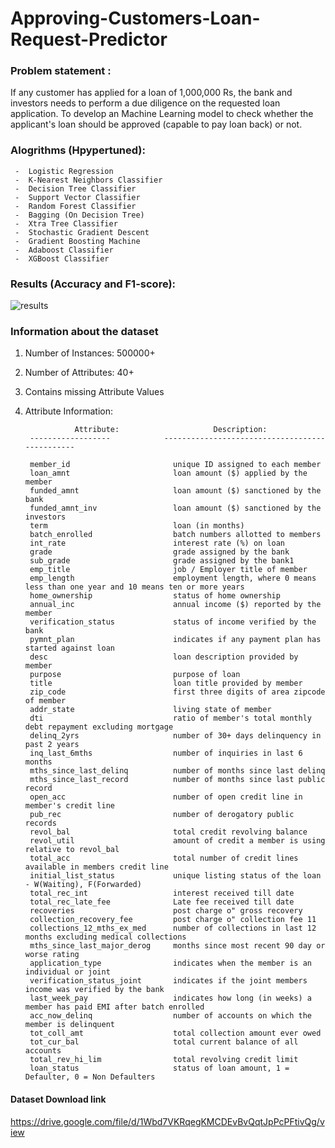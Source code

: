 # Approving-Customers-Loan-Request-Predictor


### Problem statement :
If any customer has applied for a loan of 1,000,000 Rs, the bank and investors needs to perform a due diligence on the requested loan application. To develop an Machine Learning model to check whether the applicant's loan should be approved (capable to pay loan back) or not.



### Alogrithms (Hpypertuned):
     -  Logistic Regression
     -  K-Nearest Neighbors Classifier
     -  Decision Tree Classifier
     -  Support Vector Classifier
     -  Random Forest Classifier
     -  Bagging (On Decision Tree)
     -  Xtra Tree Classifier
     -  Stochastic Gradient Descent
     -  Gradient Boosting Machine
     -  Adaboost Classifier
     -  XGBoost Classifier
     
     
     
     
 ### Results (Accuracy and F1-score):
 
 ![results](https://user-images.githubusercontent.com/47252506/68310027-5908bb80-00d5-11ea-8a96-17073cc527f6.png)





### Information about the dataset ####

1. Number of Instances: 500000+ 

2. Number of Attributes: 40+

3. Contains missing Attribute Values

4. Attribute Information:

                  Attribute:                     Description:
        ------------------            -----------------------------------------------
        
        member_id                       unique ID assigned to each member
        loan_amnt                       loan amount ($) applied by the member
        funded_amnt                     loan amount ($) sanctioned by the bank
        funded_amnt_inv                 loan amount ($) sanctioned by the investors
        term                            loan (in months)
        batch_enrolled                  batch numbers allotted to members
        int_rate                        interest rate (%) on loan
        grade                           grade assigned by the bank
        sub_grade                       grade assigned by the bank1
        emp_title                       job / Employer title of member
        emp_length                      employment length, where 0 means less than one year and 10 means ten or more years
        home_ownership                  status of home ownership
        annual_inc                      annual income ($) reported by the member
        verification_status             status of income verified by the bank
        pymnt_plan                      indicates if any payment plan has started against loan
        desc                            loan description provided by member
        purpose                         purpose of loan
        title                           loan title provided by member
        zip_code                        first three digits of area zipcode of member
        addr_state                      living state of member
        dti                             ratio of member's total monthly debt repayment excluding mortgage
        delinq_2yrs                     number of 30+ days delinquency in past 2 years
        inq_last_6mths                  number of inquiries in last 6 months
        mths_since_last_delinq          number of months since last delinq
        mths_since_last_record          number of months since last public record
        open_acc                        number of open credit line in member's credit line
        pub_rec                         number of derogatory public records
        revol_bal                       total credit revolving balance
        revol_util                      amount of credit a member is using relative to revol_bal
        total_acc                       total number of credit lines available in members credit line
        initial_list_status             unique listing status of the loan - W(Waiting), F(Forwarded)
        total_rec_int                   interest received till date
        total_rec_late_fee              Late fee received till date	
        recoveries                      post charge o" gross recovery
        collection_recovery_fee         post charge o" collection fee 11
        collections_12_mths_ex_med      number of collections in last 12 months excluding medical collections
        mths_since_last_major_derog     months since most recent 90 day or worse rating
        application_type                indicates when the member is an individual or joint
        verification_status_joint       indicates if the joint members income was verified by the bank
        last_week_pay                   indicates how long (in weeks) a member has paid EMI after batch enrolled
        acc_now_delinq                  number of accounts on which the member is delinquent
        tot_coll_amt                    total collection amount ever owed
        tot_cur_bal                     total current balance of all accounts
        total_rev_hi_lim                total revolving credit limit
        loan_status                     status of loan amount, 1 = Defaulter, 0 = Non Defaulters


#### Dataset Download link 
https://drive.google.com/file/d/1Wbd7VKRqegKMCDEvBvQqtJpPcPFtivQg/view
